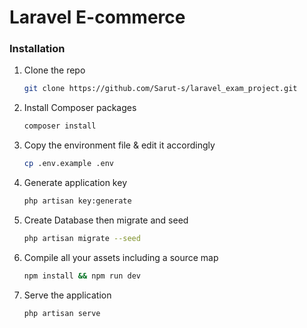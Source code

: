 # Laravel E-commerce

### Installation

1. Clone the repo
   ```sh
   git clone https://github.com/Sarut-s/laravel_exam_project.git
   ```
2. Install Composer packages
   ```sh
   composer install
   ```
3. Copy the environment file & edit it accordingly
   ```sh
   cp .env.example .env
   ```

4. Generate application key
   ```sh
   php artisan key:generate
   ```

5. Create Database then migrate and seed
   ```sh
   php artisan migrate --seed

6. Compile all your assets including a source map
   ```sh
   npm install && npm run dev
   ```

7. Serve the application
   ```sh
   php artisan serve
   ```
   


